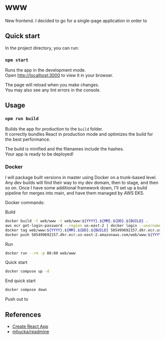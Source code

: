 # www

New frontend. I decided to go for a single-page application in order to 

## Quick start

In the project directory, you can run:

### `npm start`

Runs the app in the development mode.\
Open [http://localhost:3000](http://localhost:3000) to view it in your browser.

The page will reload when you make changes.\
You may also see any lint errors in the console.

## Usage

### `npm run build`

Builds the app for production to the `build` folder.\
It correctly bundles React in production mode and optimizes the build for the best performance.

The build is minified and the filenames include the hashes.\
Your app is ready to be deployed!

### Docker

I will package built versions in master using Docker on a trunk-based level. Any dev builds will find their way to my dev domain, then to stage, and then so on. Once I have some additional framework down, I'll set up a build pipeline for merges into main, and have them managed by AWS EKS.

Docker commands:

Build

```bash
docker build -t web/www -t web/www:${YYYY}.${MM}.${DD}.${BUILD} .
aws ecr get-login-password --region us-east-2 | docker login --username AWS --password-stdin 505499692157.dkr.ecr.us-east-2.amazonaws.com
docker tag web/www:${YYYY}.${MM}.${DD}.${BUILD} 505499692157.dkr.ecr.us-east-2.amazonaws.com/web/www:${YYYY}.${MM}.${DD}.${BUILD}
docker push 505499692157.dkr.ecr.us-east-2.amazonaws.com/web/www:${YYYY}.${MM}.${DD}.${BUILD}
```

Run

```bash
docker run --rm -p 80:80 web/www
```

Quick start

```bash
docker compose up -d
```

End quick start

```bash
docker compose down
```

Push out to 

## References

* [Create React App](https://github.com/facebook/create-react-app)
* [mhucka/readmine](https://github.com/mhucka/readmine)
